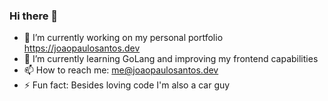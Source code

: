 ### Hi there 👋

- 🔭 I’m currently working on my personal portfolio https://joaopaulosantos.dev
- 🌱 I’m currently learning GoLang and improving my frontend capabilities
- 📫 How to reach me: me@joaopaulosantos.dev
- ⚡ Fun fact: Besides loving code I'm also a car guy

<!--
**jonaspauleta/jonaspauleta** is a ✨ _special_ ✨ repository because its `README.md` (this file) appears on your GitHub profile.

Here are some ideas to get you started:

- 🔭 I’m currently working on ...
- 🌱 I’m currently learning ...
- 👯 I’m looking to collaborate on ...
- 🤔 I’m looking for help with ...
- 💬 Ask me about ...
- 📫 How to reach me: ...
- 😄 Pronouns: ...
- ⚡ Fun fact: ...
-->
